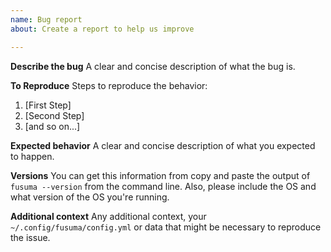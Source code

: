 ```yaml
---
name: Bug report
about: Create a report to help us improve

---
```


<!--
Before create a report, please check below, 
* Read Documents. https://github.com/iberianpig/fusuma#installation
* Checked that `libinput-debug-events` or `libinput debug-events` worked correctly.
* Reproduced the problem in latest version. Update fusuma with `gem update fusuma`
* Checked that your issue isn't already filed: https://github.com/iberianpig/fusuma/issues
-->

**Describe the bug**
A clear and concise description of what the bug is.

**To Reproduce**
Steps to reproduce the behavior:
1. [First Step]
2. [Second Step]
3. [and so on...]

**Expected behavior**
A clear and concise description of what you expected to happen.

**Versions**
You can get this information from copy and paste the output of `fusuma --version` from the command line. Also, please include the OS and what version of the OS you're running.


**Additional context**
Any additional context, your `~/.config/fusuma/config.yml` or data that might be necessary to reproduce the issue.
